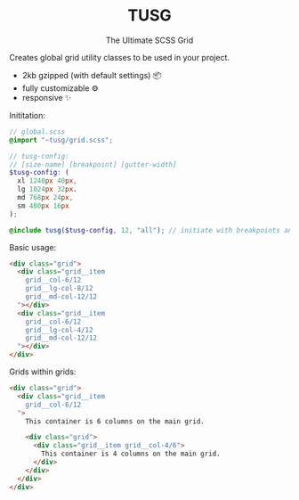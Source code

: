 <h1 align="center">TUSG</h1>
<p align="center">The Ultimate SCSS Grid</p>

Creates global grid utility classes to be used in your project.

- 2kb gzipped (with default settings) 📦
- fully customizable ⚙️
- responsive ✨

Inititation:
```scss
// global.scss
@import "~tusg/grid.scss";

// tusg-config:
// [size-name] [breakpoint] [gutter-width]
$tusg-config: (
  xl 1240px 40px,
  lg 1024px 32px.
  md 768px 24px,
  sm 480px 16px
);

@include tusg($tusg-config, 12, "all"); // initiate with breakpoints and 12 columns
```

Basic usage:
```html
<div class="grid">
  <div class="grid__item 
    grid__col-6/12
    grid__lg-col-8/12
    grid__md-col-12/12
  "></div>
  <div class="grid__item 
    grid__col-6/12
    grid__lg-col-4/12
    grid__md-col-12/12
  "></div>
</div>
```

Grids within grids:
```html
<div class="grid">
  <div class="grid__item 
    grid__col-6/12
  ">
    This container is 6 columns on the main grid.

    <div class="grid">
      <div class="grid__item grid__col-4/6">
        This container is 4 columns on the main grid.
      </div>
    </div>
  </div>
</div>
```